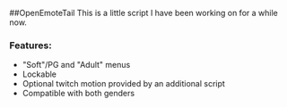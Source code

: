 ##OpenEmoteTail
This is a little script I have been working on for a while now.

### Features:
* "Soft"/PG and "Adult" menus
* Lockable
* Optional twitch motion provided by an additional script
* Compatible with both genders
